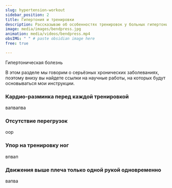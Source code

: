 ```yaml
---
slug: hypertension-workout
sidebar_position: 2 
title: Гипертония и тренировки
description: Рассказываю об особенностях тренировок у больных гипертонической болезнью
image: media/images/bendpress.jpg
animation: media/videos/bendpress.mp4
obsIMG: " " # paste obsidian image here
free: true

---
```




Гипертоническая болезнь

В этом разделе мы говорим о серьёзных хронических заболеваниях, поэтому внизу вы найдете ссылки на научные работы, на которых будут основываться мои инструкции.

### Кардио-разминка перед каждой тренировкой

вапвапва

### Отсутствие перегрузок

оор

### Упор на тренировку ног

впвап


### Движения выше плеча только одной рукой одновременно

вапва
